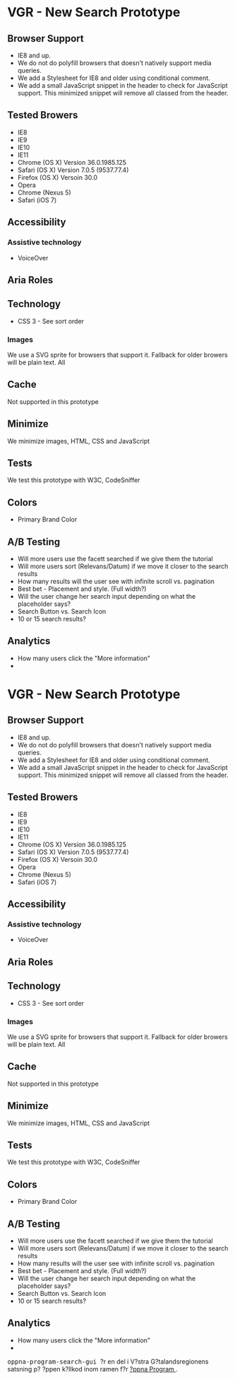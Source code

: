 # VGR - New Search Prototype

## Browser Support
* IE8 and up.
* We do not do polyfill browsers that doesn't natively support media queries.
* We add a Stylesheet for IE8 and older using conditional comment.
* We add a small JavaScript snippet in the header to check for JavaScript support. This minimized snippet will remove all classed from the header.

## Tested Browers
* IE8
* IE9
* IE10
* IE11
* Chrome (OS X) Version 36.0.1985.125
* Safari (OS X) Version 7.0.5 (9537.77.4)
* Firefox (OS X) Versoin 30.0
* Opera
* Chrome (Nexus 5)
* Safari (iOS 7)

## Accessibility
### Assistive technology
* VoiceOver

## Aria Roles


## Technology
* CSS 3 - See sort order

### Images
We use a SVG sprite for browsers that support it. Fallback for older browers will be plain text. All

## Cache
Not supported in this prototype

## Minimize
We minimize images, HTML, CSS and JavaScript

## Tests
We test this prototype with W3C, CodeSniffer

## Colors
* Primary Brand Color

## A/B Testing
* Will more users use the facett searched if we give them the tutorial
* Will more users sort (Relevans/Datum) if we move it closer to the search results
* How many results will the user see with infinite scroll vs. pagination
* Best bet - Placement and style. (Full width?)
* Will the user change her search input depending on what the placeholder says?
* Search Button vs. Search Icon
* 10 or 15 search results?

## Analytics
* How many users click the "More information"
*
# VGR - New Search Prototype

## Browser Support
* IE8 and up.
* We do not do polyfill browsers that doesn't natively support media queries.
* We add a Stylesheet for IE8 and older using conditional comment.
* We add a small JavaScript snippet in the header to check for JavaScript support. This minimized snippet will remove all classed from the header.

## Tested Browers
* IE8
* IE9
* IE10
* IE11
* Chrome (OS X) Version 36.0.1985.125
* Safari (OS X) Version 7.0.5 (9537.77.4)
* Firefox (OS X) Versoin 30.0
* Opera
* Chrome (Nexus 5)
* Safari (iOS 7)

## Accessibility
### Assistive technology
* VoiceOver

## Aria Roles


## Technology
* CSS 3 - See sort order

### Images
We use a SVG sprite for browsers that support it. Fallback for older browers will be plain text. All

## Cache
Not supported in this prototype

## Minimize
We minimize images, HTML, CSS and JavaScript

## Tests
We test this prototype with W3C, CodeSniffer

## Colors
* Primary Brand Color

## A/B Testing
* Will more users use the facett searched if we give them the tutorial
* Will more users sort (Relevans/Datum) if we move it closer to the search results
* How many results will the user see with infinite scroll vs. pagination
* Best bet - Placement and style. (Full width?)
* Will the user change her search input depending on what the placeholder says?
* Search Button vs. Search Icon
* 10 or 15 search results?

## Analytics
* How many users click the "More information"
*

  <p>
    <tt>
      oppna-program-search-gui
    </tt>
     ?r en del i V?stra G?talandsregionens satsning p? ?ppen k?llkod inom ramen f?r 
    <a href="https://github.com/Vastra-Gotalandsregionen//oppna-program">
      ?ppna Program
    </a>
    . 
  </p>